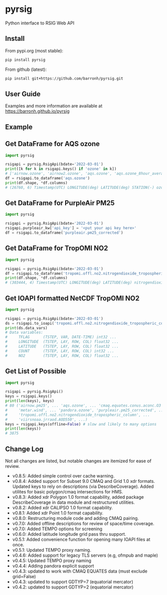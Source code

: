 # pyrsig

Python interface to RSIG Web API

## Install

From pypi.org (most stable):

```bash
pip install pyrsig
```

From github (latest):

```bash
pip install git+https://github.com/barronh/pyrsig.git
```

## User Guide

Examples and more information are available at 
https://barronh.github.io/pyrsig

## Example

## Get DataFrame for AQS ozone

```python
import pyrsig

rsigapi = pyrsig.RsigApi(bdate='2022-03-01')
print([k for k in rsigapi.keys() if 'ozone' in k])
# ['airnow.ozone', 'airnow2.ozone', 'aqs.ozone', 'aqs.ozone_8hour_average', 'aqs.ozone_daily_8hour_maximum', 'pandora.ozone']
df = rsigapi.to_dataframe('aqs.ozone')
print(df.shape, *df.columns)
# (26760, 6) Timestamp(UTC) LONGITUDE(deg) LATITUDE(deg) STATION(-) ozone(ppb) SITE_NAME
```

## Get DataFrame for PurpleAir PM25

```python
import pyrsig

rsigapi = pyrsig.RsigApi(bdate='2022-03-01')
rsigapi.purpleair_kw['api_key'] = '<put your api key here>'
df = rsigapi.to_dataframe('purpleair.pm25_corrected')
```

## Get DataFrame for TropOMI NO2

```python
import pyrsig

rsigapi = pyrsig.RsigApi(bdate='2022-03-01')
df = rsigapi.to_dataframe('tropomi.offl.no2.nitrogendioxide_tropospheric_column')
print(df.shape, *df.columns)
# (303444, 4) Timestamp(UTC) LONGITUDE(deg) LATITUDE(deg) nitrogendioxide_tropospheric_column(molecules/cm2)
```

## Get IOAPI formatted NetCDF TropOMI NO2

```python
import pyrsig

rsigapi = pyrsig.RsigApi(bdate='2022-03-01')
ds = rsigapi.to_ioapi('tropomi.offl.no2.nitrogendioxide_tropospheric_column')
print(ds.data_vars)
# Data variables:
#     TFLAG      (TSTEP, VAR, DATE-TIME) int32 ...
#     LONGITUDE  (TSTEP, LAY, ROW, COL) float32 ...
#     LATITUDE   (TSTEP, LAY, ROW, COL) float32 ...
#     COUNT      (TSTEP, LAY, ROW, COL) int32 ...
#     NO2        (TSTEP, LAY, ROW, COL) float32 ...
```

## Get List of Possible

```python
import pyrsig

rsigapi = pyrsig.RsigApi()
keys = rsigapi.keys()
print(len(keys), keys)
# 80 ('airnow.pm25', ... 'aqs.ozone', ... 'cmaq.equates.conus.aconc.O3', ... 'hms.smoke',
#     'metar.wind', ... 'pandora.ozone', 'purpleair.pm25_corrected', ...
#     'tropomi.offl.no2.nitrogendioxide_tropospheric_column', ...
#     'viirsnoaa.jrraod.AOD550', ...)
keys = rsigapi.keys(offline=False) # slow and likely to many options
print(len(keys))
# 3875
```

## Change Log

Not all changes are listed, but notable changes are itemized for ease of review.

* v0.8.5: Added simple control over cache warning.
* v0.8.4: Added support for Subset 9.0 CMAQ and Grid 1.0 xdr formats.
          Updated keys to rely on descriptions (via DescribeCoverage).
          Added utilites for basic polygon/cmaq intersections for HMS.
* v0.8.3: Added xdr Polygon 1.0 format capability, added package
          DescribeCoverage in data module and restructured utilities.
* v0.8.2: Added xdr CALIPSO 1.0 format capability.
* v0.8.1: Added xdr Point 1.0 format capability.
* v0.8.0: Restructuring module code and adding CMAQ pairing.
* v0.7.0: Added offline descriptions for review of space/time coverage.
* v0.7.0: Added TEMPO options for screening
* v0.6.0: Added latitude longitude grid pass thru support.
* v0.5.1: Added convenience function for opening many IOAPI files at once.
* v0.5.1: Updated TEMPO proxy naming.
* v0.4.6: Added support for legacy TLS servers (e.g, ofmpub and maple)
* v0.4.5: Updated TEMPO proxy naming
* v0.4.4: Adding pandora explicit support
* v0.4.3: updated to work with CMAQ EQUATES data (must exclude grid=False)
* v0.4.3: updated to support GDTYP=7 (equatorial mercator)
* v0.4.2: updated to support GDTYP=2 (equatorial mercator)
